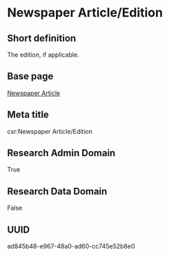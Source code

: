 # Newspaper Article/Edition
## Short definition
The edition, if applicable.
## Base page
[Newspaper Article](https://github.com/EuroCRIS/CASRAI-Dictionairies/blob/main/Objects/Newspaper%20Article.md)
## Meta title
csr:Newspaper Article/Edition
## Research Admin Domain
True
## Research Data Domain
False
## UUID
ad845b48-e967-48a0-ad60-cc745e52b8e0
